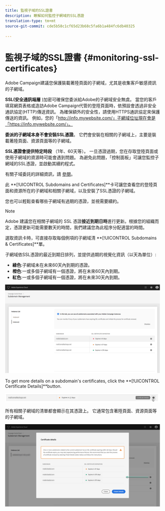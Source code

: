 ```yaml
---
title: 監視子域的SSL證書
description: 瞭解如何監控子網域的SSL憑證
translation-type: tm+mt
source-git-commit: cde5b58c1cf65d23b68c5fa6b1a484fc6db40325

---
```



# 監視子域的SSL證書 {#monitoring-ssl-certificates}

Adobe Campaign建議您保護裝載著陸頁面的子網域，尤其是收集客戶敏感資訊的子網域。

**SSL(安全通訊端層** )加密可確保您委派給Adobe的子網域安全無虞。 當您的客戶填寫網頁表格或造訪Adobe Campaign代管的登陸頁面時，依預設會透過非安全通訊協定(HTTP)傳送資訊。 為確保額外的安全性，請使用HTTPS通訊協定來保護傳送的資訊。 例如，您的「http://info.mywebsite.com/」子網域位址現在會是「https://info.mywebsite.com/」。

**委派的子網域本身不會安裝SSL憑證**。 它們會安裝在相關的子網域上，主要是裝載著陸頁面、資源頁面等的子網域。

**SSL憑證會提供特定時段** （1年、60天等）。 一旦憑證過期，您在存取登陸頁面或使用子網域的資源時可能會遇到問題。 為避免此問題，「控制面板」可讓您監控子網域的SSL憑證，並啟動其續約程式。

有關子域委託的詳細資訊，請 [參閱](https://helpx.adobe.com/campaign/kb/domain-name-delegation.html)。

此 **[!UICONTROL Subdomains and Certificates]**卡可讓您查看您的登陸頁面和資源所在的子網域和相關子網域，以及安裝了SSL憑證的子網域。

您也可以輕鬆查看哪些子網域有過期的憑證，並視需要續約。

>[!NOTE]
>
>Adobe 建議您在相關子網域的 SSL 憑證&#x200B;**接近到期日時**&#x200B;進行更新。根據您的組織而定，憑證更新可能需要數天的時間，我們建議您為此程序分配適當的時間。
<!-- note to remove? immediate, no more delay? -->

選取資訊卡時，可直接存取每個例項的子網域清 **[!UICONTROL Subdomains & Certificates]**單。

子網域依SSL憑證的最近到期日排列，並提供過期的視覺化資訊（以天為單位）:

* **綠色**:子網域未在未來60天內到期的憑證。
* **橙色**:一或多個子網域有一個憑證，將在未來60天內到期。
* **紅色**:一或多個子網域有一個憑證，將在未來30天內到期。

![](assets/visual_alert2.png)

To get more details on a subdomain&#39;s certificates, click the **[!UICONTROL Certificate Details]**button.

![](assets/certificate_details4.png)

所有相關子網域的清單都會顯示在其憑證上。 它通常包含著陸頁面、資源頁面等的子網域。

![](assets/monitoring_subdomains_details2.png)
